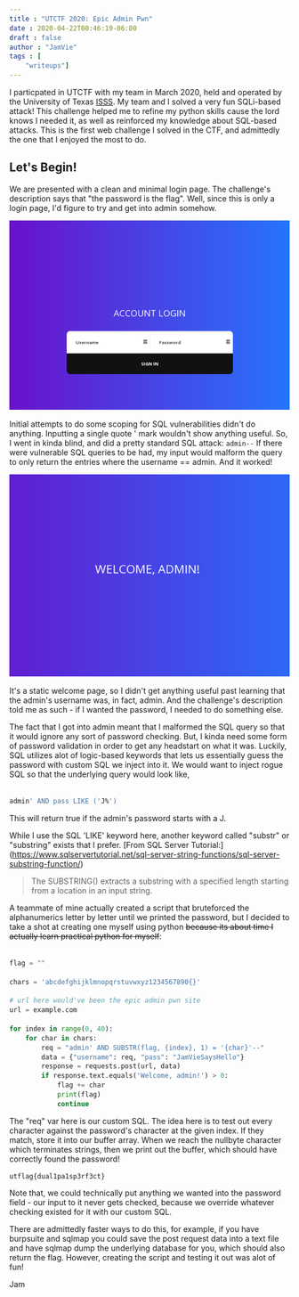 ```yaml
---
title : "UTCTF 2020: Epic Admin Pwn"
date : 2020-04-22T00:46:19-06:00
draft : false
author : "JamVie"
tags : [
    "writeups"]
---
```


I particpated in UTCTF with my team in March 2020, held and operated by the University of Texas [ISSS](https://www.isss.io/). My team and I solved a very fun SQLi-based attack! This challenge helped me to refine my python skills cause the lord knows I needed it, as well as reinforced my knowledge about SQL-based attacks. This is the first web challenge I solved in the CTF, and admittedly the one that I enjoyed the most to do.


Let's Begin!
----

We are presented with a clean and minimal login page. The challenge's description says that "the password is the flag". Well, since this is only a login page, I'd figure to try and get into admin somehow.


![login](https://raw.githubusercontent.com/jamiepoli/JamvieCTF/master/content/images/UTCTFscreenshot1.png)

Initial attempts to do some scoping for SQL vulnerabilities didn't do anything. Inputting a single quote ' mark wouldn't show anything useful. So, I went in kinda blind, and did a pretty standard SQL attack: ```admin--``` If there were vulnerable SQL queries to be had, my input would malform the query to only return the entries where the username == admin. 
And it worked! 

![adminpage](https://raw.githubusercontent.com/jamiepoli/JamvieCTF/master/content/images/UTCTFscreenshot2.png)


It's a static welcome page, so I didn't get anything useful past learning that the admin's username was, in fact, admin. And the challenge's description told me as such - if I wanted the password, I needed to do something else. 

The fact that I got into admin meant that I malformed the SQL query so that it would ignore any sort of password checking. But, I kinda need some form of password validation in order to get any headstart on what it was. Luckily, SQL utilizes alot of logic-based keywords that lets us essentially guess the password with custom SQL we inject into it. We would want to inject rogue SQL so that the underlying query would look like,

```SQL

admin' AND pass LIKE ('J%')

```

This will return true if the admin's password starts with a J.

While I use the SQL 'LIKE' keyword here, another keyword called "substr" or "substring" exists that I prefer. [From SQL Server Tutorial:] (https://www.sqlservertutorial.net/sql-server-string-functions/sql-server-substring-function/)

>The SUBSTRING() extracts a substring with a specified length starting from a location in an input string.


A teammate of mine actually created a script that bruteforced the alphanumerics letter by letter until we printed the password, but I decided to take a shot at creating one myself using python ~~because its about time I actually learn practical python for myself~~:

```python

flag = ""

chars = 'abcdefghijklmnopqrstuvwxyz1234567890{}'

# url here would've been the epic admin pwn site
url = example.com

for index in range(0, 40):
    for char in chars: 
        req = "admin' AND SUBSTR(flag, {index}, 1) = '{char}'--" 
        data = {"username": req, "pass": "JamVieSaysHello"} 
        response = requests.post(url, data)
        if response.text.equals('Welcome, admin!') > 0: 
            flag += char 
            print(flag) 
            continue 
```

The "req" var here is our custom SQL. The idea here is to test out every character against the password's character at the given index. If they match, store it into our buffer array. When we reach the nullbyte character which terminates strings, then we print out the buffer, which should have correctly found the password! 

```
utflag{dual1pa1sp3rf3ct}
```

Note that, we could technically put anything we wanted into the password field - our input to it never gets checked, because we override whatever checking existed for it with our custom SQL. 

There are admittedly faster ways to do this, for example, if you have burpsuite and sqlmap you could save the post request data into a text file and have sqlmap dump the underlying database for you, which should also return the flag. However, creating the script and testing it out was alot of fun! 

Jam

